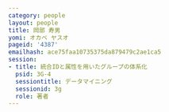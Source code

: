 ```yaml
---
category: people
layout: people
title: 岡部 寿男
yomi: オカベ ヤスオ
pageid: '4387'
emailhash: ace75faa10735375da879479c2ae1ca5
session:
- title: 統合IDと属性を用いたグループの体系化
  psid: 3G-4
  sessiontitle: データマイニング
  sessionid: 3g
  role: 著者
---
```

